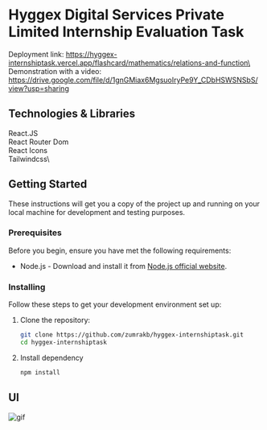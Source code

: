 # Hyggex Digital Services Private Limited Internship Evaluation Task

Deployment link: https://hyggex-internshiptask.vercel.app/flashcard/mathematics/relations-and-function\
Demonstration with a video: https://drive.google.com/file/d/1gnGMiax6MgsuoIryPe9Y_CDbHSWSNSbS/view?usp=sharing

## Technologies & Libraries

React.JS\
React Router Dom\
React Icons\
Tailwindcss\

## Getting Started

These instructions will get you a copy of the project up and running on your local machine for development and testing purposes.

### Prerequisites

Before you begin, ensure you have met the following requirements:

- Node.js - Download and install it from [Node.js official website](https://nodejs.org/).

### Installing

Follow these steps to get your development environment set up:

1. Clone the repository:

   ```bash
   git clone https://github.com/zumrakb/hyggex-internshiptask.git
   cd hyggex-internshiptask

   ```

2. Install dependency
   ```bash
   npm install
   ```

## UI

![gif](https://github.com/zumrakb/hyggex-internshiptask/assets/139718764/3c3c17ce-c693-4539-8203-6c24efc04cc4)
